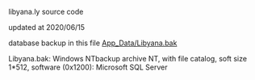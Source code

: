 libyana.ly source code

updated at 2020/06/15

database backup in this file [App_Data/Libyana.bak](https://gofile.io/d/XHxNcE)

Libyana.bak: Windows NTbackup archive NT, with file catalog, soft size 1*512, software (0x1200): Microsoft SQL Server
